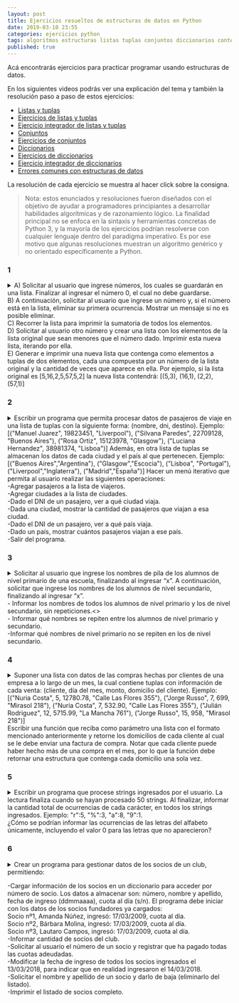 ```yaml
---
layout: post
title: Ejercicios resueltos de estructuras de datos en Python
date: 2019-03-10 23:55
categories: ejercicios python
tags: algoritmos estructuras listas tuplas conjuntos diccionarios contenedores
published: true
---
```


Acá encontrarás ejercicios para practicar programar usando estructuras de datos.

En los siguientes videos podrás ver una explicación del tema y también la resolución paso a paso de estos ejercicios:
+ [Listas y tuplas](https://www.youtube.com/watch?v=TEHBEGj1MSU)
+ [Ejercicios de listas y tuplas](https://youtu.be/0NTaCJQUE1I)
+ [Ejercicio integrador de listas y tuplas](https://www.youtube.com/watch?v=8fKMHKvDieU)
+ [Conjuntos](https://youtu.be/OJRJRxmaLY8)
+ [Ejercicios de conjuntos](https://www.youtube.com/watch?v=Zo6TzXy7cxM)
+ [Diccionarios](https://www.youtube.com/watch?v=ymaBXPjiaPY)
+ [Ejercicios de diccionarios](https://www.youtube.com/watch?v=uOpW1tKKO8M)
+ [Ejercicio integrador de diccionarios](https://www.youtube.com/watch?v=m4out51i0y4)
+ [Errores comunes con estructuras de datos](https://www.youtube.com/watch?v=niDFCS3l1-Q)

La resolución de cada ejercicio se muestra al hacer click sobre la consigna.

> Nota: estos enunciados y resoluciones fueron diseñados con el objetivo de ayudar a programadores principiantes a desarrollar habilidades algorítmicas y de razonamiento lógico. La finalidad principal no se enfoca en la sintaxis y herramientas concretas de Python 3, y la mayoría de los ejercicios podrían resolverse con cualquier lenguaje dentro del paradigma imperativo. Es por ese motivo que algunas resoluciones muestran un algoritmo genérico y no orientado específicamente a Python.

### 1
<details> 
  <summary>A) Solicitar al usuario que ingrese números, los cuales se guardarán en una lista. Finalizar al ingresar el número 0, el cual no debe guardarse.
<br>B) A continuación, solicitar al usuario que ingrese un número y, si el número está en la lista, eliminar su primera ocurrencia. Mostrar un mensaje si no es posible eliminar.
<br>C) Recorrer la lista para imprimir la sumatoria de todos los elementos.
<br>D) Solicitar al usuario otro número y crear una lista con los elementos de la lista original que sean menores que el número dado. Imprimir esta nueva lista, iterando por ella.
<br>E) Generar e imprimir una nueva lista que contenga como elementos a tuplas de dos elementos, cada una compuesta por un número de la lista original y la cantidad de veces que aparece en ella. Por ejemplo, si la lista original es [5,16,2,5,57,5,2] la nueva lista contendrá: [(5,3), (16,1), (2,2), (57,1)]</summary>
  <br>Solución:
  <pre><code>def sumatoria(lista):
    suma=0
    for n in lista:
        suma+=n
    return suma
<br>&nbsp;
def numerosMenores(lista, limite):
    nueva=[]
    for n in lista:
        if n<limite:
            nueva.append(n)
    return nueva
<br>&nbsp;
def frecuencias(lista):
    nueva=[]
    for n in lista:
        if [n, lista.count(n)] not in nueva:
            nueva.append([n, lista.count(n)])
    return nueva
<br>&nbsp;
#A
numeros=[]
nro=int(input("Número: "))
while nro!=0:
    numeros.append(nro)
    nro=int(input("Número: "))
#B
if eliminar in numeros:
    numeros.remove(eliminar)
else:
    print("Ese número no está entre los ingresados")

#C
print("Sumatoria de los números:", sumatoria(numeros))
eliminar=int(input("Número a eliminar: "))

#D
limite=int(input("Filtrar números menores a: "))
for n in numerosMenores(numeros, limite):
    print(n)
#E
print("Frecuencias:")
for tupla in frecuencias(numeros):
    print(tupla[0],"aparece",tupla[1],"veces.")</code></pre>
</details>


### 2
<details> 
  <summary>Escribir un programa que permita procesar datos de pasajeros de viaje en una lista de tuplas con la siguiente forma: (nombre, dni, destino). Ejemplo: [("Manuel Juarez", 19823451, "Liverpool"), ("Silvana Paredes", 22709128, "Buenos Aires"), ("Rosa Ortiz", 15123978, "Glasgow"), ("Luciana Hernandez", 38981374, "Lisboa")]
Además, en otra lista de tuplas se almacenan los datos de cada ciudad y el país al que pertenecen. Ejemplo: [("Buenos Aires","Argentina"), ("Glasgow","Escocia"), ("Lisboa", "Portugal"), ("Liverpool","Inglaterra"), ("Madrid","España")]
Hacer un menú iterativo que permita al usuario realizar las siguientes operaciones:
<br>-Agregar pasajeros a la lista de viajeros.
<br>-Agregar ciudades a la lista de ciudades.
<br>-Dado el DNI de un pasajero, ver a qué ciudad viaja.
<br>-Dada una ciudad, mostrar la cantidad de pasajeros que viajan a esa ciudad.
<br>-Dado el DNI de un pasajero, ver a qué país viaja.
<br>-Dado un país, mostrar cuántos pasajeros viajan a ese país.
<br>-Salir del programa.</summary>
<br>Solución:
<pre><code>def agregarPasajeros(pasajeros):
    nombre=input("Nombre -x para cortar: ")
    while nombre!="x":
        dni=int(input("DNI: "))
        destino=input("Ciudad destino: ")
        pasajeros.append((nombre,dni,destino))
        nombre=input("Nombre -x para cortar: ")
    return pasajeros
<br>&nbsp;
def agregarCiudades(ciudades):
    ciudad=input("Ciudad -x para cortar: ")
    while ciudad!="x":
        pais=input("País: ")
        ciudades.append((ciudad,pais))
        ciudad=input("Ciudad -x para cortar: ")
    return ciudades
<br>&nbsp;
def buscarCiudad(pasajeros, dni):
    for viaje in pasajeros:
        if viaje[1]==dni:
            return viaje[2]
    return ""
<br>&nbsp;
def cantidadPasajerosCiudad(pasajeros, ciudad):
    cantidad=0
    for viaje in pasajeros:
        if viaje[2]==ciudad:
            cantidad+=1
    return cantidad
<br>&nbsp;
def buscarPaisDestino(pasajeros, ciudades, dni):
    buscada=buscarCiudad(pasajeros, dni)
    for ciudad in ciudades:
        if ciudad[0]==buscada:
            return ciudad[1]
    return ""
<br>&nbsp;
def cantidadPasajerosPais(pasajeros, ciudades, pais):
    cantidad=0
    for viaje in pasajeros:
        if pais==buscarPaisDestino(pasajeros, ciudades, viaje[1]):
            cantidad+=1
    return cantidad
<br>&nbsp;
#programa principal
pasajeros=[]
ciudades=[]
while True:
    print("1. Agregar pasajeros")
    print("2. Agregar ciudades")
    print("3. Buscar ciudad destino mediante el DNI")
    print("4. Cantidad de pasajeros que viajan a una ciudad")
    print("5. Buscar país destino mediante DNI")
    print("6. Cantidad de pasajeros que viajan a un país")
    print("7. Salir del programa")
    opcion=int(input("Acción a ejecutar: "))
    if opcion==1:
        print("AGREGAR PASAJEROS")
        pasajeros=agregarPasajeros(pasajeros)
    elif opcion==2:
        print("AGREGAR CIUDADES")
        ciudades=agregarCiudades(ciudades)
    elif opcion==3:
        dni=int(input("DNI: "))
        print("El pasajero viaja a", buscarCiudad(pasajeros, dni))
    elif opcion==4:
        ciudad=input("Ciudad a buscar: ")
        print("Viajan", cantidadPasajerosCiudad(pasajeros, ciudad), "pasajeros")
    elif opcion==5:
        dni=int(input("DNI: "))
        print("Viaja a", buscarPaisDestino(pasajeros, ciudades, dni))
    elif opcion==6:
        pais=input("País: ")
        print("Viajan", cantidadPasajerosPais(pasajeros, ciudades, pais), "pasajeros")
    elif opcion==7:
        break
    else:
        print("Opción inválida")</code></pre>
</details>



### 3
<details> 
  <summary>Solicitar al usuario que ingrese los nombres de pila de los alumnos de nivel primario de una escuela, finalizando al ingresar “x”. A continuación, solicitar que ingrese los nombres de los alumnos de nivel secundario, finalizando al ingresar “x”.
<br>- Informar los nombres de todos los alumnos de nivel primario y los de nivel secundario, sin repeticiones.<>
<br>- Informar qué nombres se repiten entre los alumnos de nivel primario y secundario.
<br>-Informar qué nombres de nivel primario no se repiten en los de nivel secundario.</summary>
<br>Solución:
<pre><code>def cargarNombres(alumnos):
   nombre=input("Nombre: ")
   while nombre!="x":
       alumnos.add(nombre)
       nombre=input("Nombre: ")
   return alumnos
<br>&nbsp;
primaria=set()
secundaria=set()
print("ALUMNOS DE PRIMARIA")
primaria=cargarNombres(primaria)
print("ALUMNOS DE SECUNDARIA")
secundaria=cargarNombres(secundaria)
<br>&nbsp;
print("NOMBRES DE TODOS LOS ALUMNOS:")
for nombre in primaria|secundaria:
   print(nombre)
<br>&nbsp;
print("NOMBRES COMUNES:")
for nombre in primaria&secundaria:
   print(nombre)
<br>&nbsp;
print("NOMBRES DE PRIMARIA QUE NO SE REPITEN EN SECUNDARIA:")
for nombre in primaria-secundaria:
   print(nombre)</code></pre>
</details>


### 4
<details> 
  <summary>Suponer una lista con datos de las compras hechas por clientes de una empresa a lo largo de un mes, la cual contiene tuplas con información de cada venta: (cliente, día del mes, monto, domicilio del cliente). Ejemplo:
<br>[("Nuria Costa", 5, 12780.78, "Calle Las Flores 355"), ("Jorge Russo", 7, 699, "Mirasol 218"), ("Nuria Costa", 7, 532.90, "Calle Las Flores 355"), ("Julián Rodriguez", 12, 5715.99, "La Mancha 761"), ("Jorge Russo", 15, 958, "Mirasol 218")]
<br>Escribir una función que reciba como parámetro una lista con el formato mencionado anteriormente y retorne los domicilios de cada cliente al cual se le debe enviar una factura de compra. Notar que cada cliente puede haber hecho más de una compra en el mes, por lo que la función debe retornar una estructura que contenga cada domicilio una sola vez.</summary>
<br>Solución:
<pre><code>def direcciones(ventas):
   domicilios=set()
   for venta in ventas:
       domicilios.add(venta[3])
   return domicilios</code></pre>
</details>


### 5
<details> 
  <summary>Escribir un programa que procese strings ingresados por el usuario. La lectura finaliza cuando se hayan procesado 50 strings. Al finalizar, informar la cantidad total de ocurrencias de cada carácter, en todos los strings ingresados. Ejemplo: "r":5, "%":3, "a":8, "9":1.
<br>¿Cómo se podrían informar las ocurrencias de las letras del alfabeto únicamente, incluyendo el valor 0 para las letras que no aparecieron?</summary>
<br>Solución:
<pre><code>contadores={}
for i in range(50):
   cadena=input("Cadena de caracteres: ")
   for caracter in cadena:
       if caracter not in contadores:
           contadores[caracter]=1
       else:
           contadores[caracter]+=1
print("Frecuencia de cada carácter")
for caracter, cantidad in contadores.items():
   print(caracter, ": ", cantidad)</code></pre>
<br>Para contabilizar sólo letras (mayúsculas y minúsculas por separado):
<pre><code>contadores={}
alfabeto="abcdefghijklmnñopqrstuvwxyz"
for letra in alfabeto+alfabeto.upper():
    contadores[letra]=0
for i in range(50):
   cadena=input("Cadena de caracteres: ")
   for caracter in cadena:
       if caracter.lower() in alfabeto:
           contadores[caracter]+=1
print("Frecuencia de cada letra")
for caracter, cantidad in contadores.items():
   print(caracter, ": ", cantidad)</code></pre>
</details>


### 6
<details> 
  <summary>Crear un programa para gestionar datos de los socios de un club, permitiendo:

-Cargar información de los socios en un diccionario para acceder por número de socio. Los datos a almacenar son: número, nombre y apellido, fecha de ingreso (ddmmaaaa), cuota al día (s/n). El programa debe iniciar con los datos de los socios fundadores ya cargados:
<br>Socio nº1, Amanda Núñez, ingresó: 17/03/2009, cuota al día.
<br>Socio nº2, Bárbara Molina, ingresó: 17/03/2009, cuota al día.
<br>Socio nº3, Lautaro Campos, ingresó: 17/03/2009, cuota al día.
<br>-Informar cantidad de socios del club.
<br>-Solicitar al usuario el número de un socio y registrar que ha pagado todas las cuotas adeudadas.
<br>-Modificar la fecha de ingreso de todos los socios ingresados el 13/03/2018, para indicar que en realidad ingresaron el 14/03/2018.
<br>-Solicitar el nombre y apellido de un socio y darlo de baja (eliminarlo del listado).
<br>-Imprimir el listado de socios completo.
</summary>
<br>Solución:
<pre><code>def cargarSocios(socios):
   numero=int(input("Número de socio (0 para cortar): "))
   while numero!=0:
       nombre=input("Nombre y apellido: ")
       fecha=input("Fecha de ingreso (DDMMAAAA): ")
       cuota=input("¿Cuota al día? s/n: ")
       socios[numero]=[nombre,fecha,cuota.lower()=="s"]
       numero=int(input("Número de socio (0 para cortar): "))
   return socios
<br>&nbsp;
def modificarFecha(socios, fecha_anterior, fecha_nueva):
   for datos in socios.values():
       if datos[1]==fecha_anterior:
           datos[1]=fecha_nueva
   return socios
<br>&nbsp;
def numeroSocio(socios, nombre):
   for numero,datos in socios.items():
       if datos[0].lower()==nombre.lower():
           return numero
   return 0
<br>&nbsp;
def formatoFecha(fecha):
   return fecha[:2]+"/"+fecha[2:4]+"/"+fecha[4:]
<br>&nbsp;
def imprimirListado(socios):
   for numero,datos in socios.items():
       print("-Número:",numero)
 print("-Nombre:",datos[0])
       print("-Ingresó:", formatoFecha(datos[1]))
       if datos[2]:
           print("-Cuota al día")
       else:
           print("-En deuda")
<br>&nbsp;
socios_activos={1:["Amanda Núñez","17032009",True], 2:["Bárbara Molina","17032009",True], 3:["Lautaro Campos","17032009",True]}
<br>&nbsp;
print("***Cargar socios")
socios_activos=cargarSocios(socios_activos)
<br>&nbsp;
print("El club tiene", len(socios_activos), "socios")
<br>&nbsp;
print("***Registrar pago de cuotas")
numero=int(input("Número de socio: "))
socios_activos[numero][2]=True
<br>&nbsp;
print("***Modificando fecha de ingreso...")
socios_activos=modificarFecha(socios_activos, "13032018", "14032018")
<br>&nbsp;
print("***Eliminar socio")
nombre=input("Nombre y apellido: ")
numero=numeroSocio(socios_activos, nombre)
if numero in socios_activos:
    del socios_activos[numero]
<br>&nbsp;
imprimirListado(socios_activos)</code></pre>
</details>
